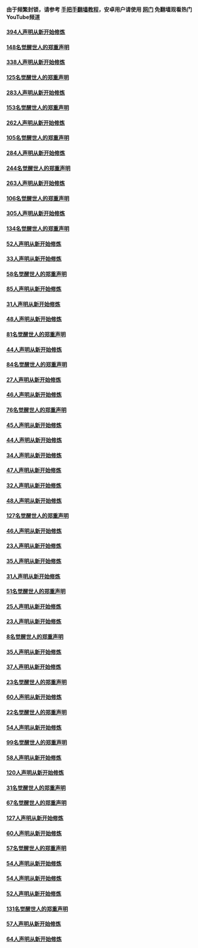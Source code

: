 #### 由于频繁封锁，请参考 [手把手翻墙教程](https://github.com/gfw-breaker/guides/wiki/)，安卓用户请使用 [网门](https://github.com/gfw-breaker/nogfw/blob/master/dl.md?t=04301301) 免翻墙观看热门YouTube频道 

#### [394人声明从新开始修炼](../pages/91/423914.md?t=04301301) 

#### [148名觉醒世人的郑重声明](../pages/91/423913.md?t=04301301) 

#### [338人声明从新开始修炼](../pages/91/423540.md?t=04301301) 

#### [125名觉醒世人的郑重声明](../pages/91/423539.md?t=04301301) 

#### [283人声明从新开始修炼](../pages/91/423296.md?t=04301301) 

#### [153名觉醒世人的郑重声明](../pages/91/423295.md?t=04301301) 

#### [262人声明从新开始修炼](../pages/91/423004.md?t=04301301) 

#### [105名觉醒世人的郑重声明](../pages/91/423003.md?t=04301301) 

#### [284人声明从新开始修炼](../pages/91/422707.md?t=04301301) 

#### [244名觉醒世人的郑重声明](../pages/91/422706.md?t=04301301) 

#### [263人声明从新开始修炼](../pages/91/422553.md?t=04301301) 

#### [106名觉醒世人的郑重声明](../pages/91/422552.md?t=04301301) 

#### [305人声明从新开始修炼](../pages/91/422153.md?t=04301301) 

#### [134名觉醒世人的郑重声明](../pages/91/422152.md?t=04301301) 

#### [52人声明从新开始修炼](../pages/91/421846.md?t=04301301) 

#### [33人声明从新开始修炼](../pages/91/421804.md?t=04301301) 

#### [58名觉醒世人的郑重声明](../pages/91/421845.md?t=04301301) 

#### [85人声明从新开始修炼](../pages/91/421769.md?t=04301301) 

#### [31人声明从新开始修炼](../pages/91/421763.md?t=04301301) 

#### [48人声明从新开始修炼](../pages/91/421605.md?t=04301301) 

#### [81名觉醒世人的郑重声明](../pages/91/421656.md?t=04301301) 

#### [44人声明从新开始修炼](../pages/91/421544.md?t=04301301) 

#### [84名觉醒世人的郑重声明](../pages/91/421543.md?t=04301301) 

#### [27人声明从新开始修炼](../pages/91/421465.md?t=04301301) 

#### [46人声明从新开始修炼](../pages/91/421454.md?t=04301301) 

#### [76名觉醒世人的郑重声明](../pages/91/421453.md?t=04301301) 

#### [45人声明从新开始修炼](../pages/91/421452.md?t=04301301) 

#### [44人声明从新开始修炼](../pages/91/421422.md?t=04301301) 

#### [34人声明从新开始修炼](../pages/91/421322.md?t=04301301) 

#### [47人声明从新开始修炼](../pages/91/421264.md?t=04301301) 

#### [32人声明从新开始修炼](../pages/91/421225.md?t=04301301) 

#### [48人声明从新开始修炼](../pages/91/421202.md?t=04301301) 

#### [127名觉醒世人的郑重声明](../pages/91/421224.md?t=04301301) 

#### [46人声明从新开始修炼](../pages/91/421203.md?t=04301301) 

#### [23人声明从新开始修炼](../pages/91/421138.md?t=04301301) 

#### [35人声明从新开始修炼](../pages/91/421122.md?t=04301301) 

#### [31人声明从新开始修炼](../pages/91/421081.md?t=04301301) 

#### [51名觉醒世人的郑重声明](../pages/91/421080.md?t=04301301) 

#### [25人声明从新开始修炼](../pages/91/421020.md?t=04301301) 

#### [23人声明从新开始修炼](../pages/91/420884.md?t=04301301) 

#### [8名觉醒世人的郑重声明](../pages/91/420883.md?t=04301301) 

#### [35人声明从新开始修炼](../pages/91/420809.md?t=04301301) 

#### [37人声明从新开始修炼](../pages/91/420766.md?t=04301301) 

#### [23名觉醒世人的郑重声明](../pages/91/420765.md?t=04301301) 

#### [60人声明从新开始修炼](../pages/91/420727.md?t=04301301) 

#### [22名觉醒世人的郑重声明](../pages/91/420726.md?t=04301301) 

#### [54人声明从新开始修炼](../pages/91/420529.md?t=04301301) 

#### [99名觉醒世人的郑重声明](../pages/91/420528.md?t=04301301) 

#### [58人声明从新开始修炼](../pages/91/420198.md?t=04301301) 

#### [120人声明从新开始修炼](../pages/91/420141.md?t=04301301) 

#### [31名觉醒世人的郑重声明](../pages/91/420197.md?t=04301301) 

#### [67名觉醒世人的郑重声明](../pages/91/420140.md?t=04301301) 

#### [127人声明从新开始修炼](../pages/91/420082.md?t=04301301) 

#### [60人声明从新开始修炼](../pages/91/420081.md?t=04301301) 

#### [57名觉醒世人的郑重声明](../pages/91/420080.md?t=04301301) 

#### [54人声明从新开始修炼](../pages/91/419533.md?t=04301301) 

#### [54人声明从新开始修炼](../pages/91/419532.md?t=04301301) 

#### [52人声明从新开始修炼](../pages/91/419531.md?t=04301301) 

#### [131名觉醒世人的郑重声明](../pages/91/419530.md?t=04301301) 

#### [57人声明从新开始修炼](../pages/91/419430.md?t=04301301) 

#### [64人声明从新开始修炼](../pages/91/419429.md?t=04301301) 

